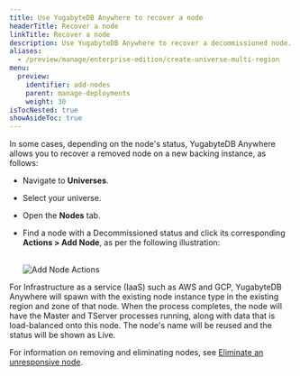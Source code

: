 ```yaml
---
title: Use YugabyteDB Anywhere to recover a node
headerTitle: Recover a node
linkTitle: Recover a node
description: Use YugabyteDB Anywhere to recover a decommissioned node.
aliases:
  - /preview/manage/enterprise-edition/create-universe-multi-region
menu:
  preview:
    identifier: add-nodes
    parent: manage-deployments
    weight: 30
isTocNested: true
showAsideToc: true
---
```


In some cases, depending on the node's status, YugabyteDB Anywhere allows you to recover a removed node on a new backing instance, as follows:

- Navigate to **Universes**.

- Select your universe.

- Open the **Nodes** tab.

- Find a node with a Decommissioned status and click its corresponding **Actions > Add Node**, as per the following illustration:<br><br>

  ![Add Node Actions](/images/ee/node-actions-add-node.png)

For Infrastructure as a service (IaaS) such as AWS and GCP, YugabyteDB Anywhere will spawn with the existing node instance type in the existing region and zone of that node. When the process completes, the node will have the Master and TServer processes running, along with data that is load-balanced onto this node. The node's name will be reused and the status will be shown as Live.

For information on removing and eliminating nodes, see [Eliminate an unresponsive node](../remove-nodes/).
